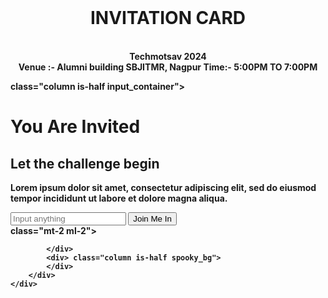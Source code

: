 
<!DOCTYPE html>
<html lang="en" >
<html>
<head>
<title>
<u align="center">
INVITATION CARD
</title>
</head>
<body>
<br>
<h1 align="center"><b>INVITATION CARD</b></h1>
<p align="center">
<br>
<b>
Techmotsav 2024

<br>    
Venue :- Alumni building SBJITMR, Nagpur
Time:- 5:00PM TO 7:00PM 
<head>
<div class="columns form_container">
	<div class="column is-half spooky_bg2">
	</div>
	<div> class="column is-half input_container">
			<h1>You Are Invited</h1>
			<h2>Let the challenge begin</h2>
			<p>Lorem ipsum dolor sit amet, consectetur adipiscing elit, sed do eiusmod tempor incididunt ut labore et dolore magna aliqua. </p>
				<div class="mt-5">
			<input type="text" name="" placeholder="Input anything" style="" id="input" onkeyup="annoy(input);">
				<input type="submit" name="" value="Join Me In" class="submit">
		</div>
			<div> class="mt-2 ml-2">
					<span id="error"></span>
			</div>
			
			</div>
			<div> class="column is-half spooky_bg">
			</div>
		</div>
	</div>
</div>
  <script  src="./script.js"></script>
</body>
</html>
